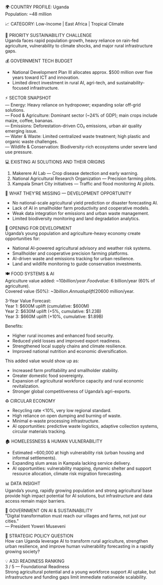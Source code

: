 🌍 COUNTRY PROFILE: Uganda  
Population: ~48 million

📈 CATEGORY: Low-Income | East Africa | Tropical Climate

🔎 PRIORITY SUSTAINABILITY CHALLENGE  
Uganda faces rapid population growth, heavy reliance on rain-fed agriculture, vulnerability to climate shocks, and major rural infrastructure gaps.

💰 GOVERNMENT TECH BUDGET  
- National Development Plan III allocates approx. $500 million over five years toward ICT and innovation.
- Limited direct investment in rural AI, agri-tech, and sustainability-focused infrastructure.

⚡️ SECTOR SNAPSHOT  
— Energy: Heavy reliance on hydropower; expanding solar off-grid solutions.  
— Food & Agriculture: Dominant sector (~24% of GDP); main crops include maize, coffee, bananas.  
— Emissions: Deforestation-driven CO₂ emissions, urban air quality emerging issue.  
— Water & Waste: Limited centralized waste treatment; high plastic and organic waste challenges.  
— Wildlife & Conservation: Biodiversity-rich ecosystems under severe land use pressure.

💻 EXISTING AI SOLUTIONS AND THEIR ORIGINS  
1. Makerere AI Lab — Crop disease detection and early warning.  
2. National Agricultural Research Organization — Precision farming pilots.  
3. Kampala Smart City initiatives — Traffic and flood monitoring AI pilots.

🌱 WHAT THEY’RE MISSING — DEVELOPMENT OPPORTUNITY  
- No national-scale agricultural yield prediction or disaster forecasting AI.
- Lack of AI in smallholder farm productivity and cooperative models.
- Weak data integration for emissions and urban waste management.
- Limited biodiversity monitoring and land degradation analytics.

🚀 OPENING FOR DEVELOPMENT  
Uganda’s young population and agriculture-heavy economy create opportunities for:  
- National AI-powered agricultural advisory and weather risk systems.  
- Smallholder and cooperative precision farming platforms.  
- AI-driven waste and emissions tracking for urban resilience.  
- Land and wildlife monitoring to guide conservation investments.

🍽️ FOOD SYSTEMS & AI  
Agriculture value added: ~$10 billion/year.  
Food value: ~$6 billion/year (60% of agriculture).  
Covered value (50%): ~$3 billion.  
Annual uplift (20%): ~$600 million/year.

3-Year Value Forecast:  
Year 1: $600M uplift (cumulative: $600M)  
Year 2: $630M uplift (+5%, cumulative: $1.23B)  
Year 3: $660M uplift (+10%, cumulative: $1.89B)

Benefits:  
- Higher rural incomes and enhanced food security.  
- Reduced yield losses and improved export readiness.  
- Strengthened local supply chains and climate resilience.  
- Improved national nutrition and economic diversification.

This added value would show up as:  
- Increased farm profitability and smallholder stability.  
- Greater domestic food sovereignty.  
- Expansion of agricultural workforce capacity and rural economic revitalization.  
- Stronger global competitiveness of Uganda’s agri-exports.

♻️ CIRCULAR ECONOMY  
- Recycling rate <10%, very low regional standard.
- High reliance on open dumping and burning of waste.
- Minimal e-waste processing infrastructure.
- AI opportunities: predictive waste logistics, adaptive collection systems, circular materials tracking.

🏚️ HOMELESSNESS & HUMAN VULNERABILITY  
- Estimated ~600,000 at high vulnerability risk (urban housing and informal settlements).
- Expanding slum areas in Kampala lacking service delivery.
- AI opportunities: vulnerability mapping, dynamic shelter and support resource allocation, climate risk migration forecasting.

📊 DATA INSIGHT  
Uganda’s young, rapidly growing population and strong agricultural base provide high impact potential for AI solutions, but infrastructure and data access remain major barriers.

💬 GOVERNMENT ON AI & SUSTAINABILITY  
"Digital transformation must reach our villages and farms, not just our cities."  
— President Yoweri Museveni

🧠 STRATEGIC POLICY QUESTION  
How can Uganda leverage AI to transform rural agriculture, strengthen urban resilience, and improve human vulnerability forecasting in a rapidly growing society?

💡 A32i READINESS RANKING  
3 / 5 — Foundational Readiness  
Strong agricultural potential and a young workforce support AI uptake, but infrastructure and funding gaps limit immediate nationwide scalability.
